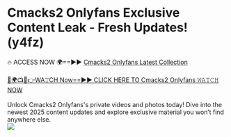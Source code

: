 # Cmacks2 Onlyfans Exclusive Content Leak - Fresh Updates! (y4fz)

🔥 ACCESS NOW 🌍==►► <a href="https://tinyurl.com/kvy9nzfs" rel="nofollow">Cmacks2 Onlyfans Latest Collection</a>
<br><br>
[🔴🌍📺📱👉WA𝚃CH Now==►► CLICK HERE TO Cmacks2 Onlyfans 𝚆𝙰𝚃𝙲𝙷 NOW](https://tinyurl.com/kvy9nzfs)
<br><br>
Unlock Cmacks2 Onlyfans's private videos and photos today! Dive into the newest 2025 content updates and explore exclusive material you won’t find anywhere else.
<br>
<a href="https://tinyurl.com/kvy9nzfs" rel="nofollow" data-target="animated-image.originalLink"><img src="https://camo.githubusercontent.com/8a4f000d20f83aca3bf7ec5f350d767afa0574a8a352519fd8cfa583a6f93a33/68747470733a2f2f692e696d6775722e636f6d2f644a486b345a712e676966" data-canonical-src="https://i.imgur.com/dJHk4Zq.gif" style="max-width: 100%; display: inline-block;" data-target="animated-image.originalImage"></a>
<br>

